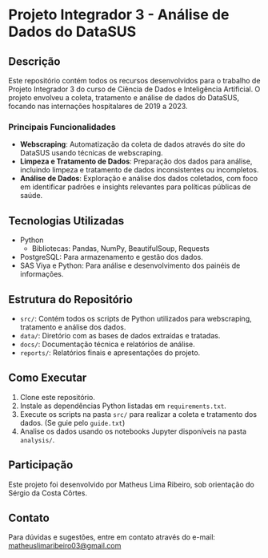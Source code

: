 # Projeto Integrador 3 - Análise de Dados do DataSUS

## Descrição
Este repositório contém todos os recursos desenvolvidos para o trabalho de Projeto Integrador 3 do curso de Ciência de Dados e Inteligência Artificial. O projeto envolveu a coleta, tratamento e análise de dados do DataSUS, focando nas internações hospitalares de 2019 a 2023.

### Principais Funcionalidades
- **Webscraping**: Automatização da coleta de dados através do site do DataSUS usando técnicas de webscraping.
- **Limpeza e Tratamento de Dados**: Preparação dos dados para análise, incluindo limpeza e tratamento de dados inconsistentes ou incompletos.
- **Análise de Dados**: Exploração e análise dos dados coletados, com foco em identificar padrões e insights relevantes para políticas públicas de saúde.

## Tecnologias Utilizadas
- Python
  - Bibliotecas: Pandas, NumPy, BeautifulSoup, Requests
- PostgreSQL: Para armazenamento e gestão dos dados.
- SAS Viya e Python: Para análise e desenvolvimento dos painéis de informações.

## Estrutura do Repositório
- `src/`: Contém todos os scripts de Python utilizados para webscraping, tratamento e análise dos dados.
- `data/`: Diretório com as bases de dados extraídas e tratadas.
- `docs/`: Documentação técnica e relatórios de análise.
- `reports/`: Relatórios finais e apresentações do projeto.

## Como Executar
1. Clone este repositório.
2. Instale as dependências Python listadas em `requirements.txt`.
3. Execute os scripts na pasta `src/` para realizar a coleta e tratamento dos dados. (Se guie pelo `guide.txt`)
4. Analise os dados usando os notebooks Jupyter disponíveis na pasta `analysis/`.

## Participação
Este projeto foi desenvolvido por Matheus Lima Ribeiro, sob orientação do Sérgio da Costa Côrtes.

## Contato
Para dúvidas e sugestões, entre em contato através do e-mail: matheuslimaribeiro03@gmail.com
